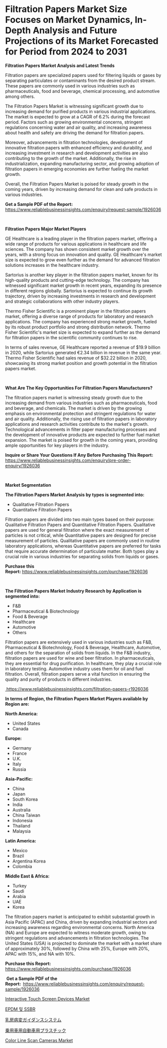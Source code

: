 <p><h1>Filtration Papers Market Size Focuses on Market Dynamics, In-Depth Analysis and Future Projections of its Market Forecasted for Period from 2024 to 2031</h1></p><p><strong>Filtration Papers Market Analysis and Latest Trends</strong></p>
<p><p>Filtration papers are specialized papers used for filtering liquids or gases by separating particulates or contaminants from the desired product stream. These papers are commonly used in various industries such as pharmaceuticals, food and beverage, chemical processing, and automotive among others.</p><p>The Filtration Papers Market is witnessing significant growth due to increasing demand for purified products in various industrial applications. The market is expected to grow at a CAGR of 6.2% during the forecast period. Factors such as growing environmental concerns, stringent regulations concerning water and air quality, and increasing awareness about health and safety are driving the demand for filtration papers.</p><p>Moreover, advancements in filtration technologies, development of innovative filtration papers with enhanced efficiency and durability, and increasing investment in research and development activities are also contributing to the growth of the market. Additionally, the rise in industrialization, expanding manufacturing sector, and growing adoption of filtration papers in emerging economies are further fueling the market growth.</p><p>Overall, the Filtration Papers Market is poised for steady growth in the coming years, driven by increasing demand for clean and safe products in various industries.</p></p>
<p><strong>Get a Sample PDF of the Report:&nbsp;</strong> <a href="https://www.reliablebusinessinsights.com/enquiry/request-sample/1926036">https://www.reliablebusinessinsights.com/enquiry/request-sample/1926036</a></p>
<p>&nbsp;</p>
<p><strong>Filtration Papers Major Market Players</strong></p>
<p><p>GE Healthcare is a leading player in the filtration papers market, offering a wide range of products for various applications in healthcare and life sciences. The company has shown consistent market growth over the years, with a strong focus on innovation and quality. GE Healthcare's market size is expected to grow even further as the demand for advanced filtration solutions increases in the healthcare industry.</p><p>Sartorius is another key player in the filtration papers market, known for its high-quality products and cutting-edge technology. The company has witnessed significant market growth in recent years, expanding its presence in different regions globally. Sartorius is expected to continue its growth trajectory, driven by increasing investments in research and development and strategic collaborations with other industry players.</p><p>Thermo Fisher Scientific is a prominent player in the filtration papers market, offering a diverse range of products for laboratory and research applications. The company has experienced strong market growth, fueled by its robust product portfolio and strong distribution network. Thermo Fisher Scientific's market size is expected to expand further as the demand for filtration papers in the scientific community continues to rise.</p><p>In terms of sales revenue, GE Healthcare reported a revenue of $19.9 billion in 2020, while Sartorius generated €2.34 billion in revenue in the same year. Thermo Fisher Scientific had sales revenue of $32.22 billion in 2020, showcasing its strong market position and growth potential in the filtration papers market.</p></p>
<p>&nbsp;</p>
<p><strong>What Are The Key Opportunities For Filtration Papers Manufacturers?</strong></p>
<p><p>The filtration papers market is witnessing steady growth due to the increasing demand from various industries such as pharmaceuticals, food and beverage, and chemicals. The market is driven by the growing emphasis on environmental protection and stringent regulations for water and air quality. Additionally, the rising use of filtration papers in laboratory applications and research activities contribute to the market's growth. Technological advancements in filter paper manufacturing processes and the development of innovative products are expected to further fuel market expansion. The market is poised for growth in the coming years, providing ample opportunities for key players in the industry.</p></p>
<p><strong>Inquire or Share Your Questions If Any Before Purchasing This Report:</strong> <a href="https://www.reliablebusinessinsights.com/enquiry/pre-order-enquiry/1926036">https://www.reliablebusinessinsights.com/enquiry/pre-order-enquiry/1926036</a></p>
<p>&nbsp;</p>
<p><strong>Market Segmentation</strong></p>
<p><strong>The Filtration Papers Market Analysis by types is segmented into:</strong></p>
<p><ul><li>Qualitative Filtration Papers</li><li>Quantitative Filtration Papers</li></ul></p>
<p><p>Filtration papers are divided into two main types based on their purpose: Qualitative Filtration Papers and Quantitative Filtration Papers. Qualitative papers are used for general filtration where the exact measurement of particles is not critical, while Quantitative papers are designed for precise measurement of particles. Qualitative papers are commonly used in routine laboratory applications, whereas Quantitative papers are preferred for tasks that require accurate determination of particulate matter. Both types play a crucial role in various industries for separating solids from liquids or gases.</p></p>
<p><strong>Purchase this Report:&nbsp;</strong><a href="https://www.reliablebusinessinsights.com/purchase/1926036">https://www.reliablebusinessinsights.com/purchase/1926036</a></p>
<p>&nbsp;</p>
<p><strong>The Filtration Papers Market Industry Research by Application is segmented into:</strong></p>
<p><ul><li>F&B</li><li>Pharmaceutical & Biotechnology</li><li>Food & Beverage</li><li>Healthcare</li><li>Automotive</li><li>Others</li></ul></p>
<p><p>Filtration papers are extensively used in various industries such as F&B, Pharmaceutical & Biotechnology, Food & Beverage, Healthcare, Automotive, and others for the separation of solids from liquids. In the F&B industry, filtration papers are used for wine and beer filtration. In pharmaceuticals, they are essential for drug purification. In healthcare, they play a crucial role in laboratory testing. Automotive industry uses them for oil and fuel filtration. Overall, filtration papers serve a vital function in ensuring the quality and purity of products in different industries.</p></p>
<p><a href="https://www.reliablebusinessinsights.com/filtration-papers-r1926036">&nbsp;https://www.reliablebusinessinsights.com/filtration-papers-r1926036</a></p>
<p><strong>In terms of Region, the Filtration Papers Market Players available by Region are:</strong></p>
<p>
    <p> <strong> North America: </strong>
        <ul>
            <li>United States</li>
            <li>Canada</li>
        </ul>
        </p> 
    <p> <strong> Europe: </strong>
        <ul>
            <li>Germany</li>
            <li>France</li>
            <li>U.K.</li>
            <li>Italy</li>
            <li>Russia</li>
        </ul>
        </p> 
    <p> <strong> Asia-Pacific: </strong>
        <ul>
            <li>China</li>
            <li>Japan</li>
            <li>South Korea</li>
            <li>India</li>
            <li>Australia</li>
            <li>China Taiwan</li>
            <li>Indonesia</li>
            <li>Thailand</li>
            <li>Malaysia</li>
        </ul>
        </p> 
    <p> <strong> Latin America: </strong>
        <ul>
            <li>Mexico</li>
            <li>Brazil</li>
            <li>Argentina Korea</li>
            <li>Colombia</li>
        </ul>
        </p> 
    <p> <strong> Middle East & Africa: </strong>
        <ul>
            <li>Turkey</li>
            <li>Saudi</li>
            <li>Arabia</li>
            <li>UAE</li>
            <li>Korea</li>
        </ul>
    </p>
    </p>
<p><p>The filtration papers market is anticipated to exhibit substantial growth in Asia Pacific (APAC) and China, driven by expanding industrial sectors and increasing awareness regarding environmental concerns. North America (NA) and Europe are expected to witness moderate growth, owing to stringent regulations and advancements in filtration technologies. The United States (USA) is projected to dominate the market with a market share of approximately 30%, followed by China with 25%, Europe with 20%, APAC with 15%, and NA with 10%.</p></p>
<p><strong>Purchase this Report: </strong><a href="https://www.reliablebusinessinsights.com/purchase/1926036">https://www.reliablebusinessinsights.com/purchase/1926036</a></p>
<p>&nbsp;<strong>Get a Sample PDF of the Report:&nbsp;&nbsp;</strong><a href="https://www.reliablebusinessinsights.com/enquiry/request-sample/1926036">https://www.reliablebusinessinsights.com/enquiry/request-sample/1926036</a></p>
<p><strong></strong></p>
<p><p><a href="https://github.com/angeliabkratze/Market-Research-Report-List-1/blob/main/interactive-touch-screen-devices-market.md">Interactive Touch Screen Devices Market</a></p><p><a href="https://github.com/alfitoms13/Market-Research-Report-List-1/blob/main/7111544108374.md">EPDM 및 SSBR</a></p><p><a href="https://github.com/qwpelcjko9242629/Market-Research-Report-List-2/blob/main/5296753115977.md">乳房病変ガイダンスシステム</a></p><p><a href="https://github.com/AhmadMann1950/Market-Research-Report-List-1/blob/main/9799089115976.md">乗用車用自動車用プラスチック</a></p><p><a href="https://www.linkedin.com/pulse/color-line-scan-cameras-market-research-report-its-history-ixdge">Color Line Scan Cameras Market</a></p></p>